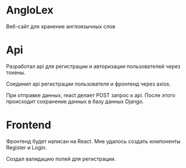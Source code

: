 # AngloLex
Веб-сайт для хранение англоязычных слов

# Api

Разработал api для регистрации и авторизации пользователей через токены.

Соединил api регистрации пользователя и фронтенд через axios. 

При отправке данных, react делает POST запрос к api.
После этого происходит сохранение данных в базу данных Django.

# Frontend

Фронтенд будет написан на React.
Мне удалось создать компоненты Register и Login.

Создал валидацию полей для регистрации.


